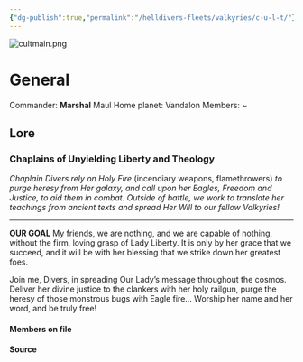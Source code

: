 ```yaml
---
{"dg-publish":true,"permalink":"/helldivers-fleets/valkyries/c-u-l-t/"}
---
```


![cultmain.png](/img/user/Images/cultmain.png)
# General
Commander: **Marshal** Maul
Home planet: Vandalon
Members: ~


## Lore

### Chaplains of Unyielding Liberty and Theology

_Chaplain Divers rely on Holy Fire_ (incendiary weapons, flamethrowers) _to purge heresy from Her galaxy, and call upon her Eagles, Freedom and Justice, to aid them in combat. Outside of battle, we work to translate her teachings from ancient texts and spread Her Will to our fellow Valkyries!_ 
- - - -
**OUR GOAL** My friends, we are nothing, and we are capable of nothing, without the firm, loving grasp of Lady Liberty. It is only by her grace that we succeed, and it will be with her blessing that we strike down her greatest foes. 

Join me, Divers, in spreading Our Lady’s message throughout the cosmos. Deliver her divine justice to the clankers with her holy railgun, purge the heresy of those monstrous bugs with Eagle fire… Worship her name and her word, and be truly free!

#### Members on file

#### Source

